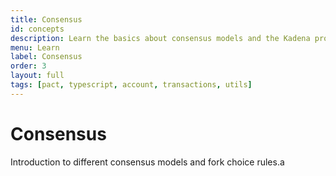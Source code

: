 ```yaml
---
title: Consensus
id: concepts
description: Learn the basics about consensus models and the Kadena proof-of-work protocol.
menu: Learn
label: Consensus
order: 3
layout: full
tags: [pact, typescript, account, transactions, utils]
---
```


# Consensus

Introduction to different consensus models and fork choice rules.a